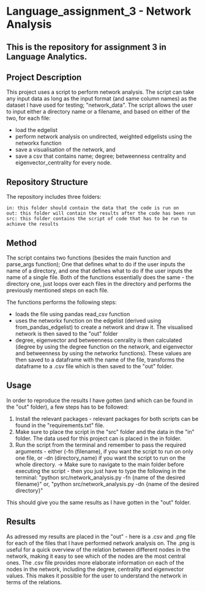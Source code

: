 # Language_assignment_3 - Network Analysis

## This is the repository for assignment 3 in Language Analytics.

## Project Description
This project uses a script to perform network analysis. The script can take any input data as long as the input format (and same column names) as the dataset I have used for testing; "network_data". 
The script allows the user to input either a directory name or a filename, and based on either of the two, for each file:
- load the edgelist 
- perform network analysis on undirected, weighted edgelists using the networkx function 
- save a visualisation of the network, and
- save a csv that contains name; degree; betweenness centrality and eigenvector_centrality for every node. 


## Repository Structure

The repository includes three folders:

    in: this folder should contain the data that the code is run on
    out: this folder will contain the results after the code has been run
    src: this folder contains the script of code that has to be run to achieve the results

## Method
The script contains two functions (besides the main function and parse_args function); 
One that defines what to do if the user inputs the name of a directory, and one that defines what to do if the user inputs the name of a single file. Both of the functions essentially does the same - the directory one, just loops over each files in the directory and performs the previously mentioned steps on each file. 

The functions performs the following steps:
- loads the file using pandas read_csv function
- uses the networkx function on the edgelist (derived using from_pandas_edgelist) to create a network and draw it. The visualised network is then saved to the "out" folder 
- degree, eigenvector and betweenness cenrality is then calculated (degree by using the degree function on the network, and eigenvector and betweenness by using the networkx functions). These values are then saved to a dataframe with the name of the file, transforms the dataframe to a .csv file which is then saved to the "out" folder. 


## Usage

In order to reproduce the results I have gotten (and which can be found in the "out" folder), a few steps has to be followed:

1) Install the relevant packages - relevant packages for both scripts can be found in the "requirements.txt" file.
2) Make sure to place the script in the "src" folder and the data in the "in" folder. The data used for this project can is placed in the in folder.
3) Run the script from the terminal and remember to pass the required arguments  - either (-fn (filename), if you want the script to run on only one file, or -dn (directory_name) if you want the script to run on the whole directory.
 -> Make sure to navigate to the main folder before executing the script - then you just have to type the following in the terminal: 
"python src/network_analysis.py -fn {name of the desired filename}"  or,
"python src/network_analysis.py -dn {name of the desired directory}"
 

This should give you the same results as I have gotten in the "out" folder.

## Results

As adressed my results are placed in the "out" - here is a .csv and .png file for each of the files that I have performed network analysis on. The .png is useful for a quick overview of the relation between different nodes in the network, making it easy to see which of the nodes are the most central ones. The .csv file provides more elaborate information on each of the nodes in the network, including the degree, centrality and eigenvector values. This makes it possible for the user to understand the network in terms of the relations.   

